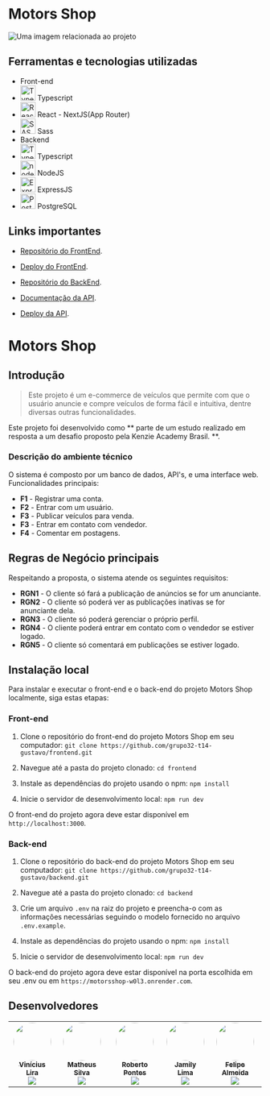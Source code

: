 # Motors Shop
<fig>
<img src="https://rockcontent.com/br/wp-content/uploads/sites/2/elementor/thumbs/modelo-de-projeto-p2he6clp7uhmwqd16ikv9jgz30a5liixoon908hej0.png" alt="Uma imagem relacionada ao projeto">
</fig>

## Ferramentas e tecnologias utilizadas
* Front-end
* <img width="30px" height="30px" src="https://user-images.githubusercontent.com/25181517/183890598-19a0ac2d-e88a-4005-a8df-1ee36782fde1.png" alt="Typescript"> Typescript
* <img width="30px" height="30px" src="https://user-images.githubusercontent.com/25181517/183897015-94a058a6-b86e-4e42-a37f-bf92061753e5.png" alt="React - NextJS"> React - NextJS(App Router)
* <img width="30px" height="30px" src="https://user-images.githubusercontent.com/25181517/192158956-48192682-23d5-4bfc-9dfb-6511ade346bc.png" alt="SASS"> Sass
* Backend
* <img width="30px" height="30px" src="https://user-images.githubusercontent.com/25181517/183890598-19a0ac2d-e88a-4005-a8df-1ee36782fde1.png" alt="Typescript"> Typescript
* <img width="30px" height="30px" src="https://user-images.githubusercontent.com/25181517/183568594-85e280a7-0d7e-4d1a-9028-c8c2209e073c.png" alt="nodeJS"> NodeJS
* <img width="30px" height="30px" src="https://user-images.githubusercontent.com/25181517/183859966-a3462d8d-1bc7-4880-b353-e2cbed900ed6.png" alt="ExpressJS"> ExpressJS
* <img width="30px" height="30px" src="https://upload.wikimedia.org/wikipedia/commons/thumb/2/29/Postgresql_elephant.svg/540px-Postgresql_elephant.svg.png" alt="PostgreSQL"> PostgreSQL

## Links importantes
* [Repositório do FrontEnd](https://github.com/grupo32-t14-gustavo/frontend).
* [Deploy do FrontEnd](https://motors-shop-frontend-theta.vercel.app/).
  
* [Repositório do BackEnd](https://github.com/grupo32-t14-gustavo/backend).
* [Documentação da API](https://github.com/grupo32-t14-gustavo/backend).
* [Deploy da API](https://motorsshop-w0l3.onrender.com).

# Motors Shop

## Introdução

> Este projeto é um e-commerce de veículos que permite com que o usuário anuncie e compre veículos
> de forma fácil e intuitiva, dentre diversas outras funcionalidades.

Este projeto foi desenvolvido como ** parte de um estudo realizado em resposta a um desafio proposto pela Kenzie Academy Brasil. **.  

### Descrição do ambiente técnico

O sistema é composto por um banco de dados, API's, e uma interface web. Funcionalidades principais:

* **F1** - Registrar uma conta.
* **F2** - Entrar com um usuário.
* **F3** - Publicar veículos para venda.
* **F3** - Entrar em contato com vendedor.
* **F4** - Comentar em postagens.

## Regras de Negócio principais

Respeitando a proposta, o sistema atende os seguintes requisitos:

* **RGN1** -  O cliente só fará a publicação de anúncios se for um anunciante.
* **RGN2** -  O cliente só poderá ver as publicações inativas se for anunciante dela.
* **RGN3** -  O cliente só poderá gerenciar o próprio perfil.
* **RGN4** -  O cliente poderá entrar em contato com o vendedor se estiver logado.
* **RGN5** -  O cliente só comentará em publicações se estiver logado.
  
## Instalação local

Para instalar e executar o front-end e o back-end do projeto Motors Shop localmente, siga estas etapas:

### Front-end

1. Clone o repositório do front-end do projeto Motors Shop em seu computador:
`git clone https://github.com/grupo32-t14-gustavo/frontend.git`

2. Navegue até a pasta do projeto clonado:
`cd frontend`

3. Instale as dependências do projeto usando o npm:
`npm install`


4. Inicie o servidor de desenvolvimento local:
`npm run dev`


O front-end do projeto agora deve estar disponível em `http://localhost:3000`.

### Back-end

1. Clone o repositório do back-end do projeto Motors Shop em seu computador:
`git clone https://github.com/grupo32-t14-gustavo/backend.git`


2. Navegue até a pasta do projeto clonado:
`cd backend`


3. Crie um arquivo `.env` na raiz do projeto e preencha-o com as informações necessárias seguindo o modelo fornecido no arquivo `.env.example`.

4. Instale as dependências do projeto usando o npm:
`npm install`


5. Inicie o servidor de desenvolvimento local:
`npm run dev`


O back-end do projeto agora deve estar disponível na porta escolhida em seu .env ou em `https://motorsshop-w0l3.onrender.com`.

## Desenvolvedores
<table>
  <tr>
    
  <td align="center"><a href="https://github.com/vinisooo" title="GitHub"><img style="border-radius: 50%;" src="https://github.com/vinisooo.png" width="75px;" alt=""/><br /><sub><b>Vinícius Lira</b></sub></a><br /><a href="https://www.linkedin.com/in/vinicius-lira-web-dev/" title="Linkedin"><img src="https://img.shields.io/badge/LinkedIn-%230077B5.svg?&style=flat-square&logo=linkedin&logoColor=white"></a></td>
  
  <td align="center"><a href="https://github.com/MSOliver1998" title="GitHub"><img style="border-radius: 50%;" src="https://github.com/MSOliver1998.png" width="75px;" alt=""/><br /><sub><b>Matheus Silva</b></sub></a><br /><a href="https://www.linkedin.com/in/matheus-silva-6021ab246/" title="Linkedin"><img src="https://img.shields.io/badge/LinkedIn-%230077B5.svg?&style=flat-square&logo=linkedin&logoColor=white"></a></td>
  
  <td align="center"><a href="https://github.com/robertopnts" title="GitHub"><img style="border-radius: 50%;" src="https://github.com/robertopnts.png" width="75px;" alt=""/><br /><sub><b>Roberto Pontes</b></sub></a><br /><a href="https://www.linkedin.com/in/roberto-pontess/" title="Linkedin"><img src="https://img.shields.io/badge/LinkedIn-%230077B5.svg?&style=flat-square&logo=linkedin&logoColor=white"></a></td>
  
  <td align="center"><a href="https://github.com/jamilylima" title="GitHub"><img style="border-radius: 50%;" src="https://github.com/jamilylima.png" width="75px;" alt=""/><br /><sub><b>Jamily Lima</b></sub></a><br /><a href="https://www.linkedin.com/in/jamilylima/" title="Linkedin"><img src="https://img.shields.io/badge/LinkedIn-%230077B5.svg?&style=flat-square&logo=linkedin&logoColor=white"></a></td>
  
  <td align="center"><a href="https://github.com/felipedsalmeida" title="GitHub"><img style="border-radius: 50%;" src="https://github.com/felipedsalmeida.png" width="75px;" alt=""/><br /><sub><b>Felipe Almeida</b></sub></a><br /><a href="" title="Linkedin"><img src="https://img.shields.io/badge/LinkedIn-%230077B5.svg?&style=flat-square&logo=linkedin&logoColor=white"></a></td>
  </tr>
</table>
